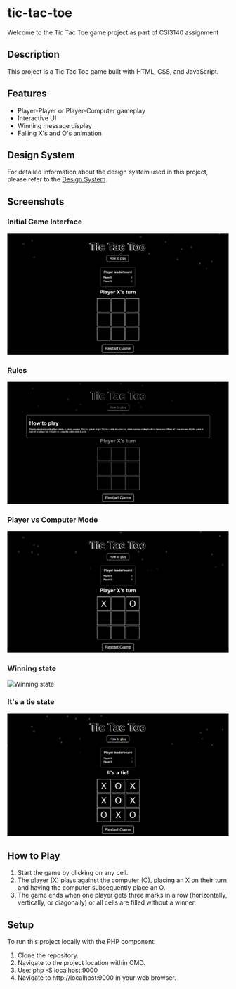 # tic-tac-toe

Welcome to the Tic Tac Toe game project as part of CSI3140 assignment

## Description
This project is a  Tic Tac Toe game built with HTML, CSS, and JavaScript.

## Features
- Player-Player or Player-Computer gameplay
- Interactive UI
- Winning message display
- Falling X's and O's animation

## Design System
For detailed information about the design system used in this project, please refer to the [Design System](docs/design_system.md).

## Screenshots 

### Initial Game Interface

![Initial Interface](docs/design_system/assets/v2/initial_interface.png)

### Rules

![Rules](docs/design_system/assets/v2/rules.png)

### Player vs Computer Mode

![Player vs Computer](docs/design_system/assets/v2/player_vs_computer.png)

### Winning state

![Winning state](docs/design_system/assets/v2/wining_state.png)

### It's a tie state

![Tie state](docs/design_system/assets/v2/tie_state.png)

## How to Play
1. Start the game by clicking on any cell.
2. The player (X) plays against the computer (O), placing an X on their turn and having the computer subsequently place an O.
3. The game ends when one player gets three marks in a row (horizontally, vertically, or diagonally) or all cells are filled without a winner.

## Setup
To run this project locally with the PHP component:
1. Clone the repository.
2. Navigate to the project location within CMD.
3. Use: php -S localhost:9000
4. Navigate to http://localhost:9000 in your web browser.
